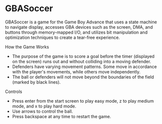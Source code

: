 # GBASoccer

GBASoccer is a game for the Game Boy Advance that uses a state machine to navigate display, accesses GBA devices such as the screen, DMA, and buttons through memory-mapped I/O, and utilizes bit manipulation and optimization techniques to create a tear-free experience.

How the Game Works
- The purpose of the game is to score a goal before the timer (displayed on the screen) runs out and without colliding into a moving defender.
- Defenders have varying movement patterns. Some move in accordance with the player's movements, while others move independently. 
- The ball or defenders will not move beyond the boundaries of the field (marked by black lines).

Controls
- Press enter from the start screen to play easy mode, z to play medium mode, and x to play hard mode.
- Use arrows to control the ball.
- Press backspace at any time to restart the game.